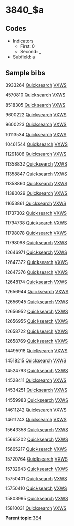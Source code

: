 # 3840\_$a

## Codes

-   Indicators
    -   First: 0
    -   Second: \_
-   Subfield: a

## Sample bibs

3933264 [Quicksearch](https://search.library.yale.edu/catalog/3933264) [VXWS](http://prodorbis.library.yale.edu:7014/vxws/GetHoldingsService?bibId=3933264)

4570810 [Quicksearch](https://search.library.yale.edu/catalog/4570810) [VXWS](http://prodorbis.library.yale.edu:7014/vxws/GetHoldingsService?bibId=4570810)

8518305 [Quicksearch](https://search.library.yale.edu/catalog/8518305) [VXWS](http://prodorbis.library.yale.edu:7014/vxws/GetHoldingsService?bibId=8518305)

9600222 [Quicksearch](https://search.library.yale.edu/catalog/9600222) [VXWS](http://prodorbis.library.yale.edu:7014/vxws/GetHoldingsService?bibId=9600222)

9600223 [Quicksearch](https://search.library.yale.edu/catalog/9600223) [VXWS](http://prodorbis.library.yale.edu:7014/vxws/GetHoldingsService?bibId=9600223)

10113534 [Quicksearch](https://search.library.yale.edu/catalog/10113534) [VXWS](http://prodorbis.library.yale.edu:7014/vxws/GetHoldingsService?bibId=10113534)

10461544 [Quicksearch](https://search.library.yale.edu/catalog/10461544) [VXWS](http://prodorbis.library.yale.edu:7014/vxws/GetHoldingsService?bibId=10461544)

11291806 [Quicksearch](https://search.library.yale.edu/catalog/11291806) [VXWS](http://prodorbis.library.yale.edu:7014/vxws/GetHoldingsService?bibId=11291806)

11358832 [Quicksearch](https://search.library.yale.edu/catalog/11358832) [VXWS](http://prodorbis.library.yale.edu:7014/vxws/GetHoldingsService?bibId=11358832)

11358847 [Quicksearch](https://search.library.yale.edu/catalog/11358847) [VXWS](http://prodorbis.library.yale.edu:7014/vxws/GetHoldingsService?bibId=11358847)

11358860 [Quicksearch](https://search.library.yale.edu/catalog/11358860) [VXWS](http://prodorbis.library.yale.edu:7014/vxws/GetHoldingsService?bibId=11358860)

11380029 [Quicksearch](https://search.library.yale.edu/catalog/11380029) [VXWS](http://prodorbis.library.yale.edu:7014/vxws/GetHoldingsService?bibId=11380029)

11653861 [Quicksearch](https://search.library.yale.edu/catalog/11653861) [VXWS](http://prodorbis.library.yale.edu:7014/vxws/GetHoldingsService?bibId=11653861)

11737302 [Quicksearch](https://search.library.yale.edu/catalog/11737302) [VXWS](http://prodorbis.library.yale.edu:7014/vxws/GetHoldingsService?bibId=11737302)

11794738 [Quicksearch](https://search.library.yale.edu/catalog/11794738) [VXWS](http://prodorbis.library.yale.edu:7014/vxws/GetHoldingsService?bibId=11794738)

11798078 [Quicksearch](https://search.library.yale.edu/catalog/11798078) [VXWS](http://prodorbis.library.yale.edu:7014/vxws/GetHoldingsService?bibId=11798078)

11798098 [Quicksearch](https://search.library.yale.edu/catalog/11798098) [VXWS](http://prodorbis.library.yale.edu:7014/vxws/GetHoldingsService?bibId=11798098)

12646971 [Quicksearch](https://search.library.yale.edu/catalog/12646971) [VXWS](http://prodorbis.library.yale.edu:7014/vxws/GetHoldingsService?bibId=12646971)

12647372 [Quicksearch](https://search.library.yale.edu/catalog/12647372) [VXWS](http://prodorbis.library.yale.edu:7014/vxws/GetHoldingsService?bibId=12647372)

12647376 [Quicksearch](https://search.library.yale.edu/catalog/12647376) [VXWS](http://prodorbis.library.yale.edu:7014/vxws/GetHoldingsService?bibId=12647376)

12648174 [Quicksearch](https://search.library.yale.edu/catalog/12648174) [VXWS](http://prodorbis.library.yale.edu:7014/vxws/GetHoldingsService?bibId=12648174)

12656944 [Quicksearch](https://search.library.yale.edu/catalog/12656944) [VXWS](http://prodorbis.library.yale.edu:7014/vxws/GetHoldingsService?bibId=12656944)

12656945 [Quicksearch](https://search.library.yale.edu/catalog/12656945) [VXWS](http://prodorbis.library.yale.edu:7014/vxws/GetHoldingsService?bibId=12656945)

12656952 [Quicksearch](https://search.library.yale.edu/catalog/12656952) [VXWS](http://prodorbis.library.yale.edu:7014/vxws/GetHoldingsService?bibId=12656952)

12656955 [Quicksearch](https://search.library.yale.edu/catalog/12656955) [VXWS](http://prodorbis.library.yale.edu:7014/vxws/GetHoldingsService?bibId=12656955)

12658722 [Quicksearch](https://search.library.yale.edu/catalog/12658722) [VXWS](http://prodorbis.library.yale.edu:7014/vxws/GetHoldingsService?bibId=12658722)

12658769 [Quicksearch](https://search.library.yale.edu/catalog/12658769) [VXWS](http://prodorbis.library.yale.edu:7014/vxws/GetHoldingsService?bibId=12658769)

14495918 [Quicksearch](https://search.library.yale.edu/catalog/14495918) [VXWS](http://prodorbis.library.yale.edu:7014/vxws/GetHoldingsService?bibId=14495918)

14518215 [Quicksearch](https://search.library.yale.edu/catalog/14518215) [VXWS](http://prodorbis.library.yale.edu:7014/vxws/GetHoldingsService?bibId=14518215)

14524793 [Quicksearch](https://search.library.yale.edu/catalog/14524793) [VXWS](http://prodorbis.library.yale.edu:7014/vxws/GetHoldingsService?bibId=14524793)

14528411 [Quicksearch](https://search.library.yale.edu/catalog/14528411) [VXWS](http://prodorbis.library.yale.edu:7014/vxws/GetHoldingsService?bibId=14528411)

14534251 [Quicksearch](https://search.library.yale.edu/catalog/14534251) [VXWS](http://prodorbis.library.yale.edu:7014/vxws/GetHoldingsService?bibId=14534251)

14559983 [Quicksearch](https://search.library.yale.edu/catalog/14559983) [VXWS](http://prodorbis.library.yale.edu:7014/vxws/GetHoldingsService?bibId=14559983)

14611242 [Quicksearch](https://search.library.yale.edu/catalog/14611242) [VXWS](http://prodorbis.library.yale.edu:7014/vxws/GetHoldingsService?bibId=14611242)

14611243 [Quicksearch](https://search.library.yale.edu/catalog/14611243) [VXWS](http://prodorbis.library.yale.edu:7014/vxws/GetHoldingsService?bibId=14611243)

15643358 [Quicksearch](https://search.library.yale.edu/catalog/15643358) [VXWS](http://prodorbis.library.yale.edu:7014/vxws/GetHoldingsService?bibId=15643358)

15665202 [Quicksearch](https://search.library.yale.edu/catalog/15665202) [VXWS](http://prodorbis.library.yale.edu:7014/vxws/GetHoldingsService?bibId=15665202)

15665217 [Quicksearch](https://search.library.yale.edu/catalog/15665217) [VXWS](http://prodorbis.library.yale.edu:7014/vxws/GetHoldingsService?bibId=15665217)

15720764 [Quicksearch](https://search.library.yale.edu/catalog/15720764) [VXWS](http://prodorbis.library.yale.edu:7014/vxws/GetHoldingsService?bibId=15720764)

15732943 [Quicksearch](https://search.library.yale.edu/catalog/15732943) [VXWS](http://prodorbis.library.yale.edu:7014/vxws/GetHoldingsService?bibId=15732943)

15750401 [Quicksearch](https://search.library.yale.edu/catalog/15750401) [VXWS](http://prodorbis.library.yale.edu:7014/vxws/GetHoldingsService?bibId=15750401)

15750410 [Quicksearch](https://search.library.yale.edu/catalog/15750410) [VXWS](http://prodorbis.library.yale.edu:7014/vxws/GetHoldingsService?bibId=15750410)

15803995 [Quicksearch](https://search.library.yale.edu/catalog/15803995) [VXWS](http://prodorbis.library.yale.edu:7014/vxws/GetHoldingsService?bibId=15803995)

15810031 [Quicksearch](https://search.library.yale.edu/catalog/15810031) [VXWS](http://prodorbis.library.yale.edu:7014/vxws/GetHoldingsService?bibId=15810031)

**Parent topic:**[384](../../tags/384/384.md)

